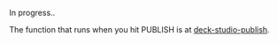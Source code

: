 In progress..

The function that runs when you hit PUBLISH is at [deck-studio-publish](https://github.com/pomber/deck-studio-publish).
